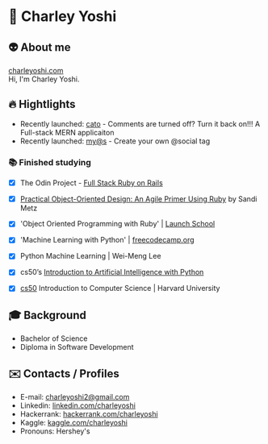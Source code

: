 # 🎈 Charley Yoshi 

## 👽 About me  
[charleyoshi.com](https://charleyoshi.com/) <br/>
Hi, I'm Charley Yoshi.

## 🔥 Hightlights
- Recently launched: [cato](https://catoapp.com) - Comments are turned off? Turn it back on!!! A Full-stack MERN applicaiton
- Recently launched: [my@s](https://myats.me) - Create your own @social tag


<!--   - I’m currently working on AI, ML, DL Projects
- 👯 I’m looking to collaborate on Python Project -->

<!--  ## 📚 Currently Working On -->


### 📚 Finished studying
  - [x] The Odin Project - [Full Stack Ruby on Rails](https://www.theodinproject.com/paths/full-stack-ruby-on-rails)
  - [x] [Practical Object-Oriented Design: An Agile Primer Using Ruby](https://www.amazon.ca/Practical-Object-Oriented-Design-Agile-Primer/dp/0134456475) by Sandi Metz
  - [x] 'Object Oriented Programming with Ruby' | [Launch School](https://launchschool.com/books/oo_ruby)
  - [x] 'Machine Learning with Python' | [freecodecamp.org](https://www.freecodecamp.org/)
  - [x] Python Machine Learning | Wei-Meng Lee
  - [x] cs50’s [Introduction to Artificial Intelligence with Python](https://cs50.harvard.edu/ai/2020/)
  - [x] [cs50](https://cs50.harvard.edu/x/2021/) Introduction to Computer Science | Harvard University 
  

## 🎓 Background
  - Bachelor of Science
  - Diploma in Software Development

## :envelope: Contacts / Profiles
- E-mail: charleyoshi2@gmail.com
- Linkedin: [linkedin.com/charleyoshi](https://www.linkedin.com/in/charley-yoshi-9a7743236/)
- Hackerrank: [hackerrank.com/charleyoshi](https://www.hackerrank.com/charleyoshi)
- Kaggle: [kaggle.com/charleyoshi](https://www.kaggle.com/charleyoshi)
- Pronouns: Hershey's











<!--
**charleyoshi/charleyoshi** is a ✨ _special_ ✨ repository because its `README.md` (this file) appears on your GitHub profile.
-->
